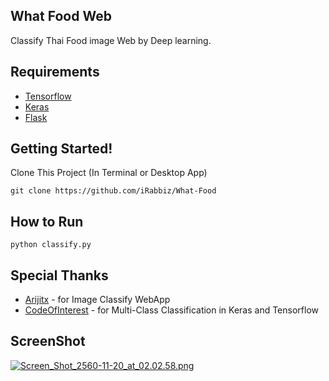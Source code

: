 ## What Food Web
Classify Thai Food image Web by Deep learning.

## Requirements
* [Tensorflow](https://www.tensorflow.org)
* [Keras](https://keras.io/)
* [Flask](http://flask.pocoo.org/)

## Getting Started!
Clone This Project (In Terminal or Desktop App)
```
git clone https://github.com/iRabbiz/What-Food
```

## How to Run
```
python classify.py
```

## Special Thanks
* [Arijitx](https://github.com/arijitx/learning-deep-learning-/tree/master/Examples/img_classifier_webapp) - for Image Classify WebApp
* [CodeOfInterest](http://www.codesofinterest.com/2017/08/bottleneck-features-multi-class-classification-keras.html) - for Multi-Class Classification in Keras and Tensorflow

## ScreenShot
[![Screen_Shot_2560-11-20_at_02.02.58.png](https://s18.postimg.org/xgizbegjd/Screen_Shot_2560-11-20_at_02.02.58.png)](https://postimg.org/image/m46dtm7ud/)
